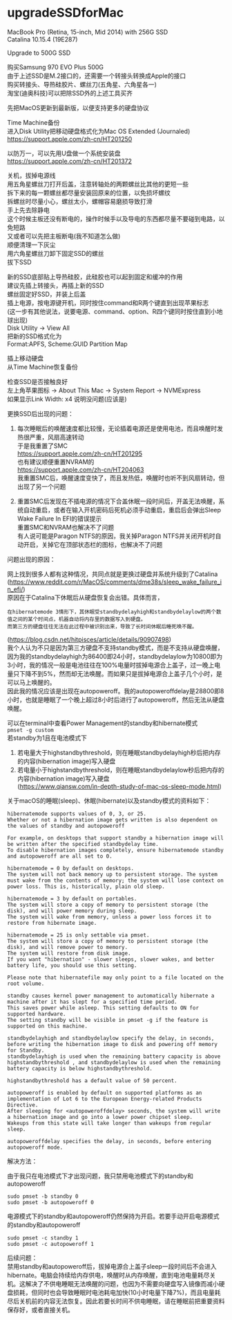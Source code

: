 # upgradeSSDforMac

MacBook Pro (Retina, 15-inch, Mid 2014) with 256G SSD   
Catalina 10.15.4 (19E287)  

Upgrade to 500G SSD  

购买Samsung 970 EVO Plus 500G  
由于上述SSD是M.2接口的，还需要一个转接头转换成Apple的接口  
购买转接头、导热硅胶片、螺丝刀(五角星、六角星各一)  
淘宝(迪奥科技)可以把除SSD外的上述工具买齐  

先把MacOS更新到最新版，以便支持更多的硬盘协议  

Time Machine备份  
进入Disk Utility把移动硬盘格式化为Mac OS Extended (Journaled)  
https://support.apple.com/zh-cn/HT201250  

以防万一，可以先用U盘做一个系统安装盘  
https://support.apple.com/zh-cn/HT201372  

关机，拔掉电源线  
用五角星螺丝刀打开后盖，注意转轴处的两颗螺丝比其他的更短一些  
拆下来的每一颗螺丝都尽量安装回原来的位置，以免损坏螺纹  
拆螺丝时尽量小心，螺丝太小，螺帽容易磨损导致打滑  
手上先去除静电  
这个时候主板还没有断电的，操作时候手以及导电的东西都尽量不要碰到电路，以免短路  
又或者可以先把主板断电(我不知道怎么做)  
顺便清理一下灰尘  
用六角星螺丝刀卸下固定SSD的螺丝  
拔下SSD  

新的SSD底部贴上导热硅胶，此硅胶也可以起到固定和缓冲的作用  
建议先插上转接头，再插上新的SSD  
螺丝固定好SSD，并装上后盖  
插上电源，按电源键开机，同时按住command和R两个键直到出现苹果标志  
(这一步有其他说法，说要电源、command、option、R四个键同时按住直到小地球出现)  
Disk Utility -> View All  
把新的SSD格式化为  
Format:APFS, Scheme:GUID Partition Map  

插上移动硬盘  
从Time Machine恢复备份  

检查SSD是否接触良好  
左上角苹果图标 -> About This Mac -> System Report -> NVMExpress  
如果显示Link Width:	x4 说明没问题(应该是)

更换SSD后出现的问题： 

1. 每次睡眠后的唤醒速度都比较慢，无论插着电源还是使用电池，而且唤醒时发热很严重，风扇高速转动  
于是我重置了SMC   
https://support.apple.com/zh-cn/HT201295  
也有建议顺便重置NVRAM的  
https://support.apple.com/zh-cn/HT204063  
我重置SMC后，唤醒速度变快了，而且发热低，唤醒时也听不到风扇转动，但出现了另一个问题   

2. 重置SMC后发现在不插电源的情况下合盖休眠一段时间后，开盖无法唤醒，系统自动重启，或者在输入开机密码后死机必须手动重启，重启后会弹出Sleep Wake Failure In EFI的错误提示  
重置SMC和NVRAM也解决不了问题  
有人说可能是Paragon NTFS的原因，我关掉Paragon NTFS并关闭开机时自动开启，关掉它在顶部状态栏的图标，也解决不了问题  

问题出现的原因：  

网上找到很多人都有这种情况，共同点就是更换过硬盘并系统升级到了Catalina (https://www.reddit.com/r/MacOS/comments/dme38s/sleep_wake_failure_in_efi/)  
原因在于Catalina下休眠后从硬盘恢复会出错。具体而言，
```
在hibernatemode 3情形下，其休眠受standbydelayhigh和standbydelaylow的两个数值之间的某个时间点，机器自动将内存里的数据写入到硬盘。  
而第三方的硬盘往往无法在此过程中被识别出来，导致了长时间休眠后睡死唤不醒。
```   
(https://blog.csdn.net/hitpisces/article/details/90907498)  
我个人认为不只是因为第三方硬盘不支持standby模式，而是不支持从硬盘唤醒，因为我的standbydelayhigh为86400即24小时，standbydelaylow为10800即为3小时，我的情况一般是电池往往在100%电量时拔掉电源合上盖子，过一晚上电量只下降不到5%，然而却无法唤醒。而如果只是拔掉电源合上盖子几个小时，是可以马上唤醒的。  
因此我的情况应该是出现在autopoweroff。我的autopoweroffdelay是28800即8小时，也就是睡眠了一个晚上超过8小时后进行了autopoweroff，然后无法从硬盘唤醒。  

可以在terminal中查看Power Management的standby和hibernate模式  
```pmset -g custom```  
若standby为1且在电池模式下  
1. 若电量大于highstandbythreshold，则在睡眠standbydelayhigh秒后把内存的内容(hibernation image)写入硬盘  
2. 若电量小于highstandbythreshold，则在睡眠standbydelaylow秒后把内存的内容(hibernation image)写入硬盘  
(https://www.qiansw.com/in-depth-study-of-mac-os-sleep-mode.html)  

关于macOS的睡眠(sleep)、休眠(hibernate)以及standby模式的资料如下： 
```
hibernatemode supports values of 0, 3, or 25.   
Whether or not a hibernation image gets written is also dependent on the values of standby and autopoweroff  

For example, on desktops that support standby a hibernation image will be written after the specified standbydelay time.  
To disable hibernation images completely, ensure hibernatemode standby and autopoweroff are all set to 0.  

hibernatemode = 0 by default on desktops.  
The system will not back memory up to persistent storage. The system must wake from the contents of memory; the system will lose context on power loss. This is, historically, plain old sleep.  

hibernatemode = 3 by default on portables.  
The system will store a copy of memory to persistent storage (the disk), and will power memory during sleep.  
The system will wake from memory, unless a power loss forces it to restore from hibernate image.  

hibernatemode = 25 is only settable via pmset.  
The system will store a copy of memory to persistent storage (the disk), and will remove power to memory.  
The system will restore from disk image.  
If you want "hibernation" - slower sleeps, slower wakes, and better battery life, you should use this setting.  

Please note that hibernatefile may only point to a file located on the root volume.  
```  
```
standby causes kernel power management to automatically hibernate a machine after it has slept for a specified time period.  
This saves power while asleep. This setting defaults to ON for supported hardware.  
The setting standby will be visible in pmset -g if the feature is supported on this machine.  

standbydelayhigh and standbydelaylow specify the delay, in seconds, before writing the hibernation image to disk and powering off memory for Standby.  
standbydelayhigh is used when the remaining battery capacity is above highstandbythreshold , and standbydelaylow is used when the remaining battery capacity is below highstandbythreshold.  

highstandbythreshold has a default value of 50 percent.  
```  
```
autopoweroff is enabled by default on supported platforms as an implementation of Lot 6 to the European Energy-related Products Directive.  
After sleeping for <autopoweroffdelay> seconds, the system will write a hibernation image and go into a lower power chipset sleep.  
Wakeups from this state will take longer than wakeups from regular sleep.  

autopoweroffdelay specifies the delay, in seconds, before entering autopoweroff mode.  
```  

解决方法：  

由于我只在电池模式下才出现问题，我只禁用电池模式下的standby和autopoweroff  
```
sudo pmset -b standby 0
sudo pmset -b autopoweroff 0
```    
电源模式下的standby和autopoweroff仍然保持为开启。若要手动开启电源模式的standby和autopoweroff  
```
sudo pmset -c standby 1
sudo pmset -c autopoweroff 1
```    

后续问题：  
禁用standby和autopoweroff后，拔掉电源合上盖子sleep一段时间后不会进入hibernate。电脑会持续给内存供电，唤醒时从内存唤醒，直到电池电量耗尽关机。这解决了不供电睡眠无法唤醒的问题，也因为不需要向硬盘写入镜像而减小硬盘损耗，但同时也会导致睡眠时电池耗电加快(10小时电量下降7%)，而且电量耗尽后关机前的内容无法恢复。因此若要长时间不供电睡眠，请在睡眠前把重要资料保存好，或者直接关机。  
